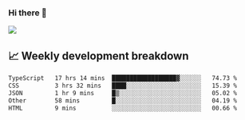 ### Hi there 👋
<img align="center" src="https://github-readme-stats.vercel.app/api?username=Tumao727&show_icons=true&hide_title=true&theme=dracula" />


## 📈 Weekly development breakdown
<!--START_SECTION:waka-->

```txt
TypeScript   17 hrs 14 mins  ██████████████████▓░░░░░░   74.73 %
CSS          3 hrs 32 mins   ████░░░░░░░░░░░░░░░░░░░░░   15.39 %
JSON         1 hr 9 mins     █▒░░░░░░░░░░░░░░░░░░░░░░░   05.02 %
Other        58 mins         █░░░░░░░░░░░░░░░░░░░░░░░░   04.19 %
HTML         9 mins          ░░░░░░░░░░░░░░░░░░░░░░░░░   00.66 %
```

<!--END_SECTION:waka-->